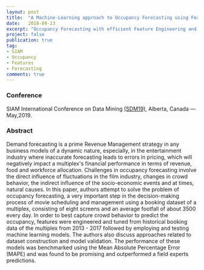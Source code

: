 ```yaml
---
layout: post
title:  "A Machine-Learning approach to Occupancy Forecasting using Feature Tuning (Under Review)"
date:   2018-09-13
excerpt: "Occupancy Forecasting with efficient Feature Engineering and Tuning."
project: false
publication: true
tag:
- SIAM 
- Occupancy
- Features
- Forecasting
comments: true
---
```

### Conference
SIAM International Conference on Data Mining [(SDM19)](https://www.siam.org/Conferences/CM/Main/sdm19), Alberta, Canada — May,2019.

### Abstract
Demand forecasting is a prime Revenue Management strategy in any business models of a dynamic nature, especially, in the entertainment industry where inaccurate forecasting leads to errors in pricing, which will negatively impact a multiplex's financial performance in terms of revenue, food and workforce allocation. Challenges in occupancy forecasting involve the direct influence of fluctuations in the film industry, changes in crowd behavior, the indirect influence of the socio-economic events and at times, natural causes. 
In this paper, authors attempt to solve the problem of occupancy forecasting, a very important step in the decision-making process of movie scheduling and management using a booking dataset of a multiplex, consisting of eight screens and an average footfall of about 3500 every day. In order to best capture crowd behavior to predict the occupancy, features were engineered and tuned from historical booking data of the multiplex from 2013 - 2017 followed by employing and testing machine learning models. The authors also discuss approaches related to dataset construction and model validation. The performance of these models was benchmarked using the Mean Absolute Percentage Error (MAPE) and was found to be promising and outperformed a field experts predictions.
